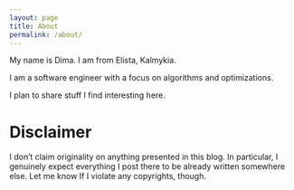 ```yaml
---
layout: page
title: About
permalink: /about/
---
```


My name is Dima. I am from Elista, Kalmykia.

I am a software engineer with a focus on algorithms and optimizations.

I plan to share stuff I find interesting here.

# Disclaimer

I don’t claim originality on anything presented in this blog. In particular, I genuinely expect everything I post there to be already written somewhere else. Let me know If I violate any copyrights, though.
